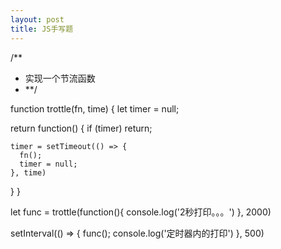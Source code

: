 ```yaml
---
layout: post
title: JS手写题
---
```


/**
 * 实现一个节流函数
 * **/

function trottle(fn, time) {
  let timer = null;

  return function() {
    if (timer) return;

    timer = setTimeout(() => {
      fn();
      timer = null;
    }, time)
  }
}

let func = trottle(function(){
  console.log('2秒打印。。。')
}, 2000)

setInterval(() => {
  func();
  console.log('定时器内的打印')
}, 500)
